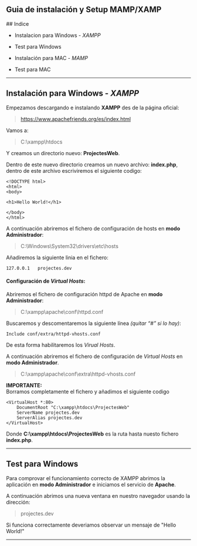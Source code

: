 
Guia de instalación y Setup MAMP/XAMP
-------------
## Indice

* Instalacion para Windows - *XAMPP*

* Test para Windows

* Instalación para MAC - *MAMP*

* Test para MAC

***
## Instalación para Windows - *XAMPP*

Empezamos descargando e instalando **XAMPP** des de la página oficial:

> https://www.apachefriends.org/es/index.html

Vamos a:

> C:\xampp\htdocs

Y creamos un directorio nuevo: **ProjectesWeb**.

Dentro de este nuevo directorio creamos un nuevo archivo: **index.php**, dentro de este archivo escriviremos el siguiente codigo:

```
<!DOCTYPE html>
<html>
<body>

<h1>Hello World!</h1>

</body>
</html>
```

A continuación abriremos el fichero de configuración de hosts en **modo Administrador**:

> C:\Windows\System32\drivers\etc\hosts

Añadiremos la siguiente linia en el fichero:

```
127.0.0.1   projectes.dev
```

#### Configuración de *Virtual Hosts*:

Abriremos el fichero de configuración httpd de Apache en **modo Administrador**:

> C:\xampp\apache\conf\httpd.conf

Buscaremos y descomentaremos la siguiente línea *(quitar “#” si lo hay)*:

```
Include conf/extra/httpd-vhosts.conf
```

De esta forma habilitaremos los *Virual Hosts*.

A continuación abriremos el fichero de configuración de *Virtual Hosts* en **modo Administrador**.

> C:\xampp\apache\conf\extra\httpd-vhosts.conf

**IMPORTANTE:**
</br>Borramos completamente el fichero y añadimos el siguiente codigo

```
<VirtualHost *:80>
	DocumentRoot "C:\xampp\htdocs\ProjectesWeb"
	ServerName projectes.dev
	ServerAlias projectes.dev
</VirtualHost>
```
Donde **C:\xampp\htdocs\ProjectesWeb** es la ruta hasta nuesto fichero **index.php**.

***
## Test para Windows

Para comprovar el funcionamiento correcto de XAMPP abrimos la aplicación en **modo Administrador** e iniciamos el servicio de **Apache**.

A continuación abrimos una nueva ventana en nuestro navegador usando la dirección:

> projectes.dev

Si funciona correctamente deveriamos observar un mensaje de "Hello World!"

***